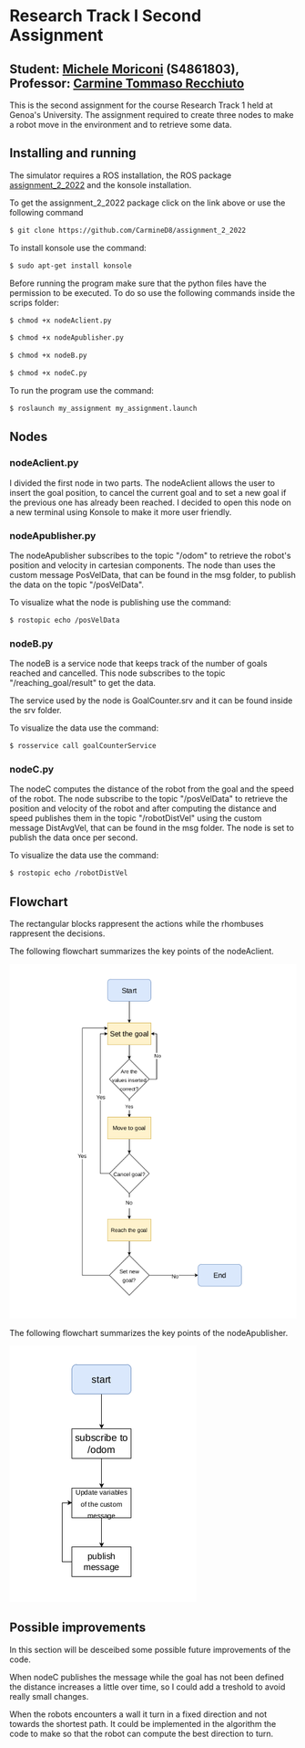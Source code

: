 Research Track I Second Assignment
=================================

Student: [Michele Moriconi](https://github.com/MickyMori) (S4861803), Professor: [Carmine Tommaso Recchiuto](https://github.com/CarmineD8)
------------------------------------------------------------------------------------------------------------------------------------------

This is the second assignment for the course Research Track 1 held at Genoa's University. The assignment required to create three nodes to make a robot move in the environment and to retrieve some data.

Installing and running
----------------------

The simulator requires a ROS installation, the ROS package [assignment_2_2022](https://github.com/CarmineD8/assignment_2_2022) and the konsole installation.

To get the assignment_2_2022 package click on the link above or use the following command

```bash
$ git clone https://github.com/CarmineD8/assignment_2_2022
```

To install konsole use the command:

```bash
$ sudo apt-get install konsole
```

Before running the program make sure that the python files have the permission to be executed. To do so use the following commands inside the scrips folder:

```bash
$ chmod +x nodeAclient.py
```

```bash
$ chmod +x nodeApublisher.py
```

```bash
$ chmod +x nodeB.py
```

```bash
$ chmod +x nodeC.py
```

To run the program use the command:

```bash
$ roslaunch my_assignment my_assignment.launch
```

Nodes
---------

### nodeAclient.py ###

I divided the first node in two parts. The nodeAclient allows the user to insert the goal position, to cancel the current goal and to set a new goal if the previous one has already been reached. I decided to open this node on a new terminal using Konsole to make it more user friendly.

### nodeApublisher.py ###

The nodeApublisher subscribes to the topic "/odom" to retrieve the robot's position and velocity in cartesian components. The node than uses the custom message PosVelData, that can be found in the msg folder, to publish the data on the topic "/posVelData".

To visualize what the node is publishing use the command:

```bash
$ rostopic echo /posVelData
```

### nodeB.py ###

The nodeB is a service node that keeps track of the number of goals reached and cancelled. This node subscribes to the topic "/reaching_goal/result" to get the data.

The service used by the node is GoalCounter.srv and it can be found inside the srv folder.

To visualize the data use the command:

```bash
$ rosservice call goalCounterService
```

### nodeC.py ###

The nodeC computes the distance of the robot from the goal and the speed of the robot. The node subscribe to the topic "/posVelData" to retrieve the position and velocity of the robot and after computing the distance and speed publishes them in the topic "/robotDistVel" using  the custom message DistAvgVel, that can be found in the msg folder. The node is set to publish the data once per second.

To visualize the data use the command:

```bash
$ rostopic echo /robotDistVel
```

Flowchart
---------

The rectangular blocks rappresent the actions while the rhombuses rappresent the decisions. 

The following flowchart summarizes the key points of the nodeAclient.

![Flowchart Node A Client](/Images/flowchart.png "Flowchart Node A Client")

The following flowchart summarizes the key points of the nodeApublisher.

![Flowchart Node A Publisher](/Images/flowchartPub.png "Flowchart Node A Publisher")

Possible improvements
---------------------

In this section will be desceibed some possible future improvements of the code. 

When nodeC publishes the message while the goal has not been defined the distance increases a little over time, so I could add a treshold to avoid really small changes.

When the robots encounters a wall it turn in a fixed direction and not towards the shortest path. It could be implemented in the algorithm the code to make so that the robot can compute the best direction to turn.
 

